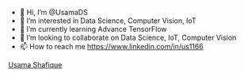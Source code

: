 - 👋 Hi, I’m @UsamaDS
- 👀 I’m interested in Data Science, Computer Vision, IoT
- 🌱 I’m currently learning Advance TensorFlow
- 💞️ I’m looking to collaborate on Data Science, IoT, Computer Vision
- 📫 How to reach me https://www.linkedin.com/in/us1166
<script src="https://platform.linkedin.com/badges/js/profile.js" async defer type="text/javascript"></script>
<div class="badge-base LI-profile-badge" data-locale="en_US" data-size="medium" data-theme="dark" data-type="VERTICAL" data-vanity="us1166" data-version="v1"><a class="badge-base__link LI-simple-link" href="https://pk.linkedin.com/in/us1166?trk=profile-badge">Usama Shafique</a></div>
              
<!---
UsamaDS/UsamaDS is a ✨ special ✨ repository because its `README.md` (this file) appears on your GitHub profile.
You can click the Preview link to take a look at your changes.
--->
